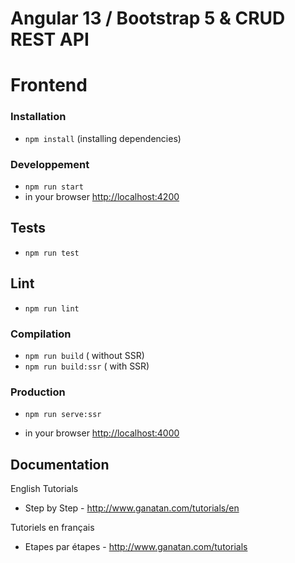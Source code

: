 # Angular 13 / Bootstrap 5 & CRUD REST API
# Frontend


### Installation
* `npm install` (installing dependencies)

### Developpement
* `npm run start`
* in your browser [http://localhost:4200](http://localhost:4200) 

## Tests
* `npm run test`

## Lint
* `npm run lint`

### Compilation
* `npm run build`       ( without SSR)
* `npm run build:ssr`   ( with SSR)

### Production
* `npm run serve:ssr`

* in your browser [http://localhost:4000](http://localhost:4000) 


## Documentation
English Tutorials
- Step by Step - http://www.ganatan.com/tutorials/en

Tutoriels en français
- Etapes par étapes - http://www.ganatan.com/tutorials
